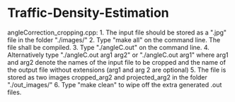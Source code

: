 # Traffic-Density-Estimation

angleCorrection_cropping.cpp:
	1. The input file should be stored as a ".jpg" file in the folder "./images/"
	2. Type "make all" on the command line. The file shall be compiled.
	3. Type "./angleC.out" on the command line.
	4. Alternatively type "./angleC.out arg1 arg2" or "./angleC.out arg1"
	   where arg1 and arg2 denote the names of the input file to be cropped and the name of the output file without extensions
	   (arg1 and arg 2 are optional)
	5. The file is stored as two images cropped_arg2 and projected_arg2 in the folder "./out_images/"
	6. Type "make clean" to wipe off the extra generated .out files.